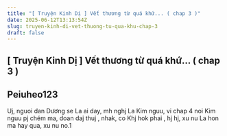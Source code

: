 ```yaml
---
title: "[ Truyện Kinh Dị ] Vết thương từ quá khứ... ( chap 3 )"
date: 2025-06-12T13:13:54Z
slug: truyen-kinh-di-vet-thuong-tu-qua-khu-chap-3
draft: false
---
```


## [ Truyện Kinh Dị ] Vết thương từ quá khứ... ( chap 3 )

## Peiuheo123

Uj, nguoi dan Dương se La ai day, mh nghj La Kim nguu, vi chap 4 noi Kim nguu pj chém ma, doan daj thuj , nhak, co Khj hok phai , hj hj, xu nu La hon ma hay qua, xu nu no.1